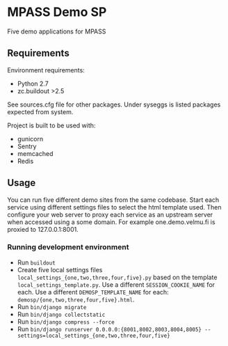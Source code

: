 
# MPASS Demo SP

Five demo applications for MPASS

## Requirements

Environment requirements:

* Python 2.7
* zc.buildout >2.5

See sources.cfg file for other packages.
Under syseggs is listed packages expected from system.

Project is built to be used with:

* gunicorn
* Sentry
* memcached
* Redis

## Usage

You can run five different demo sites from the same codebase. Start each
service using different settings files to select the html template used. Then
configure your web server to proxy each service as an upstream server when
accessed using a some domain. For example one.demo.velmu.fi is proxied to
127.0.0.1:8001.


### Running development environment

* Run `buildout`
* Create five local settings files `local_settings_{one,two,three,four,five}.py`
  based on the template `local_settings_template.py`. Use a different
  `SESSION_COOKIE_NAME` for each. Use a different `DEMOSP_TEMPLATE_NAME` for
  each: `demosp/{one,two,three,four,five}.html`.
* Run `bin/django migrate`
* Run `bin/django collectstatic`
* Run `bin/django compress --force`
* Run `bin/django runserver 0.0.0.0:{8001,8002,8003,8004,8005} --settings=local_settings_{one,two,three,four,five}`


